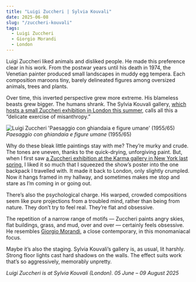 ```yaml
---
title: "Luigi Zuccheri | Sylvia Kouvali"
date: 2025-06-08
slug: "/zuccheri-kouvali"
tags:
  - Luigi Zuccheri
  - Giorgio Morandi
  - London
---
```


Luigi Zuccheri liked animals and disliked people. He made this preference clear in his work. From the postwar years until his death in 1974, the Venetian painter produced small landscapes in muddy egg tempera. Each composition maroons tiny, barely delineated figures among oversized animals, trees and plants.

Over time, this inverted perspective grew more extreme. His blameless beasts grew bigger. The humans shrank. The Sylvia Kouvali gallery, [which hosts a small Zuccheri exhibition in London this summer](https://sylviakouvali.com/exhibitions/luigi-zuccheri-london/), calls all this a “delicate exercise of misanthropy.”

![Luigi Zuccheri 'Paesaggio con ghiandaia e figure umane' (1955/65)](/zuccheri-kouvali-1.jpeg)
_Paesaggio con ghiandaia e figure umane_ (1955/65)

Why do these bleak little paintings stay with me? They’re murky and crude. The tones are uneven, thanks to the quick-drying, unforgiving paint. But, when I first saw [a Zuccheri exhibition at the Karma gallery in New York last spring](https://karmakarma.org/exhibitions/luigi-zuccheri-ny-2024/), I liked it so much that I squeezed the show’s poster into the one backpack I travelled with. It made it back to London, only slightly crumpled. Now it hangs framed in my hallway, and sometimes makes me stop and stare as I’m coming in or going out.

There’s also the psychological charge. His warped, crowded compositions seem like pure projections from a troubled mind, rather than being from nature. They don’t try to feel real. They’re flat and obsessive.

The repetition of a narrow range of motifs — Zuccheri paints angry skies, flat buildings, grass, and mud, over and over — certainly feels obsessive. He resembles [Giorgio Morandi](https://artangled.com/tags/giorgio-morandi/), a close contemporary, in this monomaniacal focus.

Maybe it’s also the staging. Sylvia Kouvali’s gallery is, as usual, lit harshly. Strong floor lights cast hard shadows on the walls. The effect suits work that’s so aggressively, memorably unpretty.

_Luigi Zuccheri is at Sylvia Kouvali (London). 05 June – 09 August 2025_
